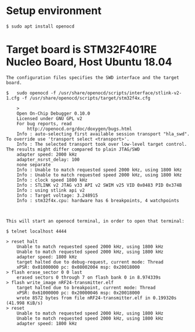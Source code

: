 # Setup environment

	$ sudo apt install openocd

# Target board is STM32F401RE Nucleo Board, Host Ubuntu 18.04

	The configuration files specifies the SWD interface and the target board.

	$	sudo openocd -f /usr/share/openocd/scripts/interface/stlink-v2-1.cfg -f /usr/share/openocd/scripts/target/stm32f4x.cfg

		>
		Open On-Chip Debugger 0.10.0
		Licensed under GNU GPL v2
		For bug reports, read
			http://openocd.org/doc/doxygen/bugs.html
		Info : auto-selecting first available session transport "hla_swd". To override use 'transport select <transport>'.
		Info : The selected transport took over low-level target control. The results might differ compared to plain JTAG/SWD
		adapter speed: 2000 kHz
		adapter_nsrst_delay: 100
		none separate
		Info : Unable to match requested speed 2000 kHz, using 1800 kHz
		Info : Unable to match requested speed 2000 kHz, using 1800 kHz
		Info : clock speed 1800 kHz
		Info : STLINK v2 JTAG v33 API v2 SWIM v25 VID 0x0483 PID 0x374B
		Info : using stlink api v2
		Info : Target voltage: 3.248915
		Info : stm32f4x.cpu: hardware has 6 breakpoints, 4 watchpoints



	This will start an openocd terminal, in order to open that terminal:

	$ telnet localhost 4444

	> reset halt                             
		Unable to match requested speed 2000 kHz, using 1800 kHz
		Unable to match requested speed 2000 kHz, using 1800 kHz
		adapter speed: 1800 kHz
		target halted due to debug-request, current mode: Thread 
		xPSR: 0x01000000 pc: 0x08002004 msp: 0x20018000
	> flash erase_sector 0 0 last
		erased sectors 0 through 7 on flash bank 0 in 8.974339s
	> flash write_image nRF24-transmitter.elf
		target halted due to breakpoint, current mode: Thread 
		xPSR: 0x61000000 pc: 0x20000046 msp: 0x20018000
		wrote 8572 bytes from file nRF24-transmitter.elf in 0.199320s (41.998 KiB/s)
	> reset
		Unable to match requested speed 2000 kHz, using 1800 kHz
		Unable to match requested speed 2000 kHz, using 1800 kHz
		adapter speed: 1800 kHz



	



